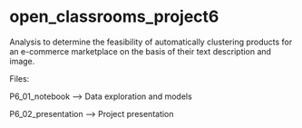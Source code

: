 # open_classrooms_project6

Analysis to determine the feasibility of automatically clustering products for an e-commerce marketplace on the basis of their text description and image.

Files:

P6_01_notebook --> Data exploration and models

P6_02_presentation --> Project presentation
